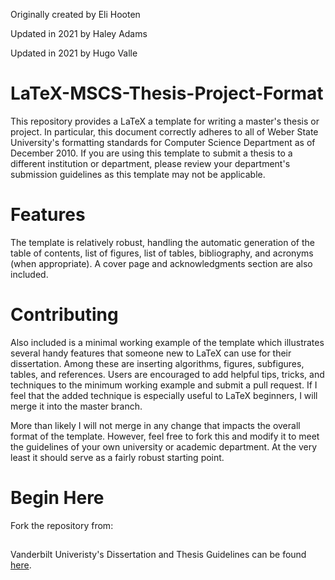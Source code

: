 Originally created by Eli Hooten

Updated in 2021 by Haley Adams 

Updated in 2021 by Hugo Valle 


LaTeX-MSCS-Thesis-Project-Format
====================================

This repository provides a LaTeX a template for writing a master's thesis or project. In particular, this document correctly adheres to all of Weber State University's formatting standards for Computer Science Department as of December 2010. If you are using this template to submit a thesis to a different institution or department, please review your department's submission guidelines as this template may not be applicable.


Features
========
The template is relatively robust, handling the automatic generation of the table of contents, list of figures, list of tables, bibliography, and acronyms (when appropriate). A cover page and acknowledgments section are also included. 


Contributing
============

Also included is a minimal working example of the template which illustrates several handy features that someone new to LaTeX can use for their dissertation. Among these are inserting algorithms, figures, subfigures, tables, and references. Users are encouraged to add helpful tips, tricks, and techniques to the minimum working example and submit a pull request. If I feel that the added technique is especially useful to LaTeX beginners, I will merge it into the master branch.

More than likely I will not merge in any change that impacts the overall format of the template. However, feel free to fork this and modify it to meet the guidelines of your own university or academic department. At the very least it should serve as a fairly robust starting point. 



# Begin Here

Fork the repository from: 



## 

Vanderbilt Univeristy's Dissertation and Thesis Guidelines can be found [here](http://www.vanderbilt.edu/gradschool/current_students/pdf/ThesisGuide.pdf).